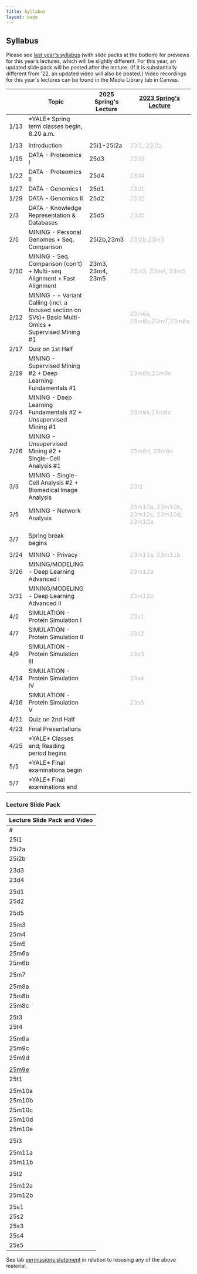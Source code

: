 ```yaml
---
title: Syllabus
layout: page
---
```



## Syllabus

Please see [last year's syllabus](http://cbb752b23.gersteinlab.org/syllabus) (with slide packs at the bottom) for previews for this year’s lectures, which will be slightly different. For this year, an updated slide pack will be posted after the lecture. (If it is substantially different from '22, an updated video will also be posted.) Video recordings for this year's lectures can be found in the Media Library tab in Canvas.

|      | Topic                                                                                                 | 2025 Spring's Lecture | [2023 Spring's Lecture](https://cbb752b23.gersteinlab.org/syllabus)      | Comment                                                                                                                 | Lecture Summary |
| ---- | ----------------------------------------------------------------------------------------------------- | --------------------- | ------------------------------------------------------------------------ | ----------------------------------------------------------------------------------------------------------------------- | --------------- |
| 1/13 | \*YALE\* Spring term classes begin, 8.20 a.m.                                                         |                       |                                                                          |                                                                                                                         |                 |
|      |                                                                                                       |                       |                                                                          |                                                                                                                         |                 |
| 1/13 | Introduction                                                                                          | 25i1-25i2a            | <span style="color:silver">23i1, 23i2a</span>                            |                                                                                                                         |                 |
| 1/15 | DATA - Proteomics I                                                                                   | 25d3                  | <span style="color:silver">23d3</span>                                   | [Suggested Reading](https://files.gersteinlab.org/public-docs/2025/01.23/Proteomics-suggested-reading&study-guide.docx) |  [25d3](http://files2.gersteinlab.org/public-docs/2025/02.11/25d3.pdf)               |
| 1/22 | DATA - Proteomics II                                                                                  | 25d4                  | <span style="color:silver">23d4</span>                                   | [Suggested Reading](https://files.gersteinlab.org/public-docs/2025/01.23/Proteomics-suggested-reading&study-guide.docx) |   [25d4](http://files2.gersteinlab.org/public-docs/2025/02.11/25d4.pdf)              |	
| 1/27 | DATA - Genomics I                                                                                     | 25d1                  | <span style="color:silver">23d1</span>                                   |                                                                                                                         |                 |
| 1/29 | DATA - Genomics II                                                                                    | 25d2                  | <span style="color:silver">23d2</span>                                   |                                                                                                                         |                 |
| 2/3  | DATA - Knowledge Representation & Databases                                                           | 25d5                  | <span style="color:silver">23d5</span>                                   |                                                                                                                         |                 |
| 2/5  | MINING - Personal Genomes + Seq. Comparison                                                           | 25i2b,23m3            | <span style="color:silver"> 23i2b,23m3</span>                            |                                                                                                                         |                 |
| 2/10 | MINING - Seq. Comparison (con't) + Multi-seq Alignment + Fast Alignment                               | 23m3, 23m4, 23m5            | <span style="color:silver">23m3, 23m4, 23m5 </span>                      |                                                                                                                         |                 |
| 2/12 | MINING - + Variant Calling (incl. a focused section on SVs)+ Basic Multi-Omics + Supervised Mining #1 |                       | <span style="color:silver">23m6a, 23m6b,23m7,23m8a</span>                |                                                                                                                         |                 |
| 2/17 | Quiz on 1st Half                                                                                      |                       |                                                                          |                                                                                                                         |                 |
| 2/19 | MINING - Supervised Mining #2 + Deep Learning Fundamentals #1                                         |                       | <span style="color:silver">23m8b,23m8c</span>                            |                                                                                                                         |                 |
| 2/24 | MINING - Deep Learning Fundamentals #2 + Unsupervised Mining #1                                       |                       | <span style="color:silver">23m9a,23m9c</span>                            |                                                                                                                         |                 |
| 2/26 | MINING - Unsupervised Mining #2 + Single-Cell Analysis #1                                             |                       | <span style="color:silver">23m9d, 23m9e</span>                           |                                                                                                                         |                 |
| 3/3  | MINING - Single-Cell Analysis #2 + Biomedical Image Analysis                                          |                       | <span style="color:silver">23t1</span>                                   |                                                                                                                         |                 |
| 3/5  | MINING - Network Analysis                                                                             |                       | <span style="color:silver">23m10a, 23m10b, 23m10c, 23m10d, 23m10e</span> |                                                                                                                         |                 |
|      |                                                                                                       |                       |                                                                          |                                                                                                                         |                 |
|      |                                                                                                       |                       |                                                                          |                                                                                                                         |                 |
| 3/7  | Spring break begins                                                                                   |                       |                                                                          |                                                                                                                         |                 |
|      |                                                                                                       |                       |                                                                          |                                                                                                                         |                 |
| 3/24 | MINING - Privacy                                                                                      |                       | <span style="color:silver">23m11a, 23m11b</span>                         |                                                                                                                         |                 |
| 3/26 | MINING/MODELING - Deep Learning Advanced I                                                            |                       | <span style="color:silver">23m12a</span>                                 |                                                                                                                         |                 |
| 3/31 | MINING/MODELING - Deep Learning Advanced II                                                           |                       | <span style="color:silver">23m12b</span>                                 |                                                                                                                         |                 |
| 4/2  | SIMULATION - Protein Simulation I                                                                     |                       | <span style="color:silver">23s1</span>                                   |                                                                                                                         |                 |
| 4/7  | SIMULATION - Protein Simulation II                                                                    |                       | <span style="color:silver">23s2</span>                                   |                                                                                                                         |                 |
| 4/9  | SIMULATION - Protein Simulation III                                                                   |                       | <span style="color:silver">23s3</span>                                   |                                                                                                                         |                 |
| 4/14 | SIMULATION - Protein Simulation IV                                                                    |                       | <span style="color:silver">23s4</span>                                   |                                                                                                                         |                 |
| 4/16 | SIMULATION - Protein Simulation V                                                                     |                       | <span style="color:silver">23s5</span>                                   |                                                                                                                         |                 |
| 4/21 | Quiz on 2nd Half                                                                                      |                       |                                                                          |                                                                                                                         |                 |
| 4/23 | Final Presentations                                                                                   |                       |                                                                          |                                                                                                                         |                 |
| 4/25 | \*YALE\* Classes end; Reading period begins                                                           |                       |                                                                          |                                                                                                                         |                 |
| 5/1  | \*YALE\* Final examinations begin                                                                     |                       |                                                                          |                                                                                                                         |                 |
| 5/7  | \*YALE\* Final examinations end                                                                       |                       |                                                                          |                                                                                                                         |


### Lecture Slide Pack

| Lecture Slide Pack and Video |
| ---------------------------- |
| #                            | Topic | PDF | PPT | Youtube<br>('21 unless indicated otherwise) | MPEG (2021) |
| 25i1                         | Introduction to Biomedical Data Science | [x](https://files.gersteinlab.org/public-docs/2025/02.10/cbb752b25-25i1-25i2a--intro-course-n-personal-genomes.pdf) | [x](https://files.gersteinlab.org/public-docs/2025/01.23/cbb752b25-25i1-25i2a--intro-course-n-personal-genomes.pptx) | [](https://youtu.be/0B9BYt5bV84)[I1](https://youtu.be/0B9BYt5bV84) | [](http://files.gersteinlab.org/media/videos/BioDataSciMiningModeling-Lecture_default.cbb752b21-1feb21.01-intro-lect.onweb.wo2faces.mp4)[I1](http://files.gersteinlab.org/media/videos/BioDataSciMiningModeling-Lecture_default.cbb752b21-1feb21.01-intro-lect.onweb.wo2faces.mp4) |
| 25i2a                        | Introduction to Personal Genomes |  |  | [](https://youtu.be/K_Q-17uWlxo)[I2a](https://youtu.be/K_Q-17uWlxo) |  |
| 25i2b                        | An Individual's Perspective on Personal Genomes | [x](https://files.gersteinlab.org/public-docs/2025/02.10/Zimmer_25i2b.pdf) | [x](https://files.gersteinlab.org/public-docs/2025/02.10/Zimmer_25i2b.pptx) | [](https://youtu.be/0qDgfrPY180)[I2b](https://youtu.be/0qDgfrPY180) | [](http://files.gersteinlab.org/media/videos/BioDataSciMiningModeling_Lecture_default_cbb752b21_24feb21_Carl_Zimmer_Personal_Genome.mp4)[i2b](http://files.gersteinlab.org/media/videos/BioDataSciMiningModeling_Lecture_default_cbb752b21_24feb21_Carl_Zimmer_Personal_Genome.mp4) |
|                              |  |  |  |  |  |
| 23d3                         | DATA - Proteomics I - Proteins | [x](https://files.gersteinlab.org/public-docs/2025/01.23/CBB752-25d3-Proteins.pdf) |  | [D3](https://youtu.be/sH_FU9GlwU8) |  |
| 23d4                         | DATA - Proteomics II - Structure | [x](https://files.gersteinlab.org/public-docs/2025/01.23/CBB752-25d4-Structure.pdf) |  | [D4](https://youtu.be/S9uSLQ0qf08) |  |
|                              |  |  |  |  |  |
| 25d1                         | DATA - Genomics I | [x](https://files.gersteinlab.org/public-docs/2025/01.29/250127_Genomics_I.pdf) |  | [](https://www.youtube.com/watch?v=1Ns--G_v4pY&t=3359s)[D1](https://www.youtube.com/watch?v=1Ns--G_v4pY&t=3359s) | [](http://files.gersteinlab.org/media/videos/BioDataSciMiningModeling_0203.mp4)[D1](http://files.gersteinlab.org/media/videos/BioDataSciMiningModeling_0203.mp4) |
| 25d2                         | DATA - Genomics II | [x](https://files.gersteinlab.org/public-docs/2025/01.29/250129_Genomics_II.key.pdf) |  | [](https://www.youtube.com/watch?v=XYxxfF1O0Y4)[D2](https://www.youtube.com/watch?v=XYxxfF1O0Y4) | [](http://files.gersteinlab.org/media/videos/BioDataSciMiningModeling_0208.mp4)[D2](http://files.gersteinlab.org/media/videos/BioDataSciMiningModeling_0208.mp4) |
|                              |  |  |  |  |  |
| 25d5                         | Knowledge Representation & Databases | [x](https://files.gersteinlab.org/public-docs/2025/02.04/cbb752-25d5-ClinicalDB_Cheung_v5.pdf) |  | [](https://youtu.be/zhiUTJNGhvw)[D5](https://youtu.be/zhiUTJNGhvw) | [](http://files.gersteinlab.org/media/videos/BioDataSciMiningModeling_0217.mp4)[D5](http://files.gersteinlab.org/media/videos/BioDataSciMiningModeling_0217.mp4) |
|                              |  |  |  |  |  |
| 25m3                         | Sequence Comparison | [x](https://files.gersteinlab.org/public-docs/2025/02.11/cbb752-25m3-seqcmp.pdf) | [x](https://files.gersteinlab.org/public-docs/2025/02.11/cbb752-25m3-seqcmp.pptx) | [](https://youtu.be/vIhskcQH2m0)[M3](https://youtu.be/vIhskcQH2m0) | [M3](http://files.gersteinlab.org/media/videos/BioDataSciMiningModeling-Lecture_default.cbb752b21-1mar21.03-seqcmp.reencode.onweb.mp4) |
| 25m4                         | Multiple Sequence Comparison | [x](https://files.gersteinlab.org/public-docs/2025/02.11/cbb752-25m4-multiseq.pdf) | [x](https://files.gersteinlab.org/public-docs/2025/02.11/cbb752-25m4-multiseq.pptx) | [](https://youtu.be/1n8wIPTOYPY)[M4](https://youtu.be/1n8wIPTOYPY) | [M4](http://files.gersteinlab.org/media/videos/BioDataSciMiningModeling-Lecture_default.cbb752b21-1mar21.04-multiseq.reencode.onweb.mp4) |
| 25m5                         | Fast Alignment | [x](https://files.gersteinlab.org/public-docs/2025/02.11/cbb752-25m5-fastalign.pdf) | [x](https://files.gersteinlab.org/public-docs/2025/02.11/cbb752-25m5-fastalign.pptx) | [](https://youtu.be/G7JQUGnpx_Q)[M5](https://youtu.be/G7JQUGnpx_Q) | [M5](http://files.gersteinlab.org/media/videos/BioDataSciMiningModeling-Lecture_default.cbb752b21-3mar21.05-fast-alignment.onweb.mp4) |
| 25m6a                        | Variant Identification |  |  | [](https://youtu.be/r_Wj3mQS5Rg)[M6a](https://youtu.be/r_Wj3mQS5Rg) | [M6a](http://files.gersteinlab.org/media/videos/BioDataSciMiningModeling-Lecture_default.cbb752b21-3mar21.06-SNVs-SVs.onweb.mp4) |
| 25m6b                        | 1000 Genome + PCAWG summary |  |  | [](https://youtu.be/W_9PMdrVcoU)[M6b](https://youtu.be/W_9PMdrVcoU) | [M6b](http://files.gersteinlab.org/media/videos/BioDataSciMiningModeling-Lecture_default.cbb752b21-8mar21.6b-1000G-PCAWG.onweb.mp4) |
|                              |  |  |  |  |  |
| 25m7                         | Basic Pipeline Processing for Genomics & Multi-omics |  |  | [](https://youtu.be/6518t-LZPIU)[M7](https://youtu.be/6518t-LZPIU) | [M7](http://files.gersteinlab.org/media/videos/BioDataSciMiningModeling-Lecture_default.cbb752b21-8mar21.07-multi-omics.onweb.mp4) |
|                              |  |  |  |  |  |
| 25m8a                        | Supervised Data Mining - Decision Trees |  |  | [](https://youtu.be/NHXsSPkhcUI)[M8a](https://youtu.be/NHXsSPkhcUI) | [M8a](http://files.gersteinlab.org/media/videos/BioDataSciMiningModeling-Lecture_default.cbb752b21-8mar21.08a-datamining-supervised-decisiontrees.onweb.mp4) |
| 25m8b                        | Supervised Data Mining - ROC & Cross-validation |  |  | [](https://youtu.be/q6n346cRNMY)[M8b](https://youtu.be/q6n346cRNMY) | [M8b](http://files.gersteinlab.org/media/videos/BioDataSciMiningModeling-Lecture_default.cbb752b21-15mar21.8b.Supervised-mining-ROC-n-crossvalidation.onweb.mp4) |
| 25m8c                        | Supervised Data Mining - SVMs |  |  | [](https://youtu.be/ag71egQPz9w)[M8c](https://youtu.be/ag71egQPz9w) | [M8c](http://files.gersteinlab.org/media/videos/BioDataSciMiningModeling-Lecture_default.cbb752b21-15mar21.8c-Supervised-mining-SVMs.onweb.mp4) |
|                              |  |  |  |  |  |
| 25t3                         | Deep Learning Fundamentals I |  |  |  |  |
| 25t4                         | Deep Learning Fundamentals II |  |  |  |  |
|                              |  |  |  |  |  |
| 25m9a                        | Unsupervised Data Mining - Clustering |  |  | [](https://youtu.be/9hDw_aLzSPw)[M9a](https://youtu.be/9hDw_aLzSPw) | [M9a](http://files.gersteinlab.org/media/videos/BioDataSciMiningModeling-Lecture_default.cbb752b21-15mar21.9a.Unsupervised-mining-clustering.onweb.mp4) |
| 25m9c                        | Unsupervised Data Mining - SVD |  |  | [](https://youtu.be/UdtzKBp8VH0)[M9c](https://youtu.be/UdtzKBp8VH0) | [M9c](http://files.gersteinlab.org/media/videos/BioDataSciMiningModeling-Lecture_default.cbb752b21-17mar21.09c-SVD.onweb.mp4) |
| 25m9d                        | Unsupervised Data Mining - SVD extensions |  |  | [](https://youtu.be/dX_LVKsCee0)[M9d](https://youtu.be/dX_LVKsCee0) | [M9d](http://files.gersteinlab.org/media/videos/BioDataSciMiningModeling-Lecture_default.cbb752b21-17mar21.09d-datamining-unsupervised--rca-cca.onweb.mp4) |
|                              |  |  |  |  |  |
| [25m9e](http://files2.gersteinlab.org/public-docs/2023/02.22/23m9e--cbb752-MG-spr23-singlecell.mp4)                        | Single Cell Analysis |  |  |  | [](http://files2.gersteinlab.org/public-docs/2023/02.22/23m9e--cbb752-MG-spr23-singlecell.mp4)[23m9e](http://files2.gersteinlab.org/public-docs/2023/02.22/23m9e--cbb752-MG-spr23-singlecell.mp4) |
| 25t1                         | Single Cell part 2 (mabye should renumber this!!) |  |  |  | [](http://files.gersteinlab.org/public-docs/2023/04.27/DB_lecture.mp4)[23t1](http://files.gersteinlab.org/public-docs/2023/04.27/DB_lecture.mp4) |
|                              |  |  |  |  |  |
| 25m10a                       | Networks - Intro |  |  | [](https://youtu.be/KIEjigOPoq0)[M10a](https://youtu.be/KIEjigOPoq0) | [M10a](http://files.gersteinlab.org/media/videos/BioDataSciMiningModeling-Lecture_default.cbb752b21-17mar21.10a-network-topology-analysis.onweb.mp4) |
| 25m10b                       | Networks - Network Quantities |  |  | [](https://youtu.be/tmgECW9Pjoo)[M10b](https://youtu.be/tmgECW9Pjoo) | [M10b](http://files.gersteinlab.org/media/videos/BioDataSciMiningModeling-Lecture_default.cbb752b21-17mar21.10b-network-topology-analysis.onweb.mp4) |
| 25m10c                       | Networks - Network Generation Models |  |  | [](https://youtu.be/FalSiWgVF3A)[M10c](https://youtu.be/FalSiWgVF3A) | [M10c](http://files.gersteinlab.org/media/videos/BioDataSciMiningModeling-Lecture_default.cbb752b21-29mar21.10c-network-topology-analysis.onweb.mp4) |
| 25m10d                       | Networks - Network Toplogy Analysis |  |  | [](https://youtu.be/zZb_uZY69ac)[M10d](https://youtu.be/zZb_uZY69ac) | [](http://files.gersteinlab.org/media/videos/BioDataSciMiningModeling-Lecture_default.cbb752b21-29mar21.10d-network-topology-analysis.onweb.mp4)[M10d](http://files.gersteinlab.org/media/videos/BioDataSciMiningModeling-Lecture_default.cbb752b21-29mar21.10d-network-topology-analysis.onweb.mp4) |
| 25m10e                       | Networks - Network Prediction |  |  |  | [](http://files2.gersteinlab.org/public-docs/2023/04.13/network/23m10e--cbb752-MG-spr23-network-prediction.mp4)[23m10e](http://files2.gersteinlab.org/public-docs/2023/04.13/network/23m10e--cbb752-MG-spr23-network-prediction.mp4) |
|                              |  |  |  |  |  |
| 25i3                         | Transition - Mining to Modeling |  |  |  | [23i3](http://files2.gersteinlab.org/public-docs/2023/04.13/network/23i3--cbb752-MG-spr23-trans-mine2model.mp4) |
|                              |  |  |  |  |  |
| 25m11a                       | Privacy in Biomedical Data Science (esp. Genomic Privacy) |  |  |  |  |
| 25m11b                       | Privacy in Biomedical Data Science (esp. Genomic Privacy) |  |  |  |  |
|                              |  |  |  |  |  |
| 25t2                         | Image Analysis |  |  |  | [](http://files2.gersteinlab.org/public-docs/2022/03.14/22m11--cbb752-MG-spr22-biosensors.mp4)[22m11](http://files2.gersteinlab.org/public-docs/2022/03.14/22m11--cbb752-MG-spr22-biosensors.mp4) |
|                              |  |  |  |  |  |
| 25m12a                       | Deep Learning III |  |  | [M12a](https://youtu.be/Y6hbdHspbr0) | [M12a](http://files.gersteinlab.org/media/videos/331.mp4) |
| 25m12b                       | Deep Learning IV |  |  | [M12b](https://youtu.be/ctTXeAnYUSg) | [M12b](http://files.gersteinlab.org/media/videos/BioDataSciMiningModeling_0405.mp4) |
|                              |  |  |  |  |  |
| 25s1                         | Protein Folding |  |  | [](https://youtu.be/kOjIV1C6LmI)[S1](https://youtu.be/kOjIV1C6LmI) | [](http://files.gersteinlab.org/media/videos/BioDataSciMiningModeling_0419.mp4)[S1](http://files.gersteinlab.org/media/videos/BioDataSciMiningModeling_0419.mp4) |
| 25s2                         | Core Repacking |  |  | [](https://www.youtube.com/watch?v=5as493cQ2t4)[S2](https://www.youtube.com/watch?v=5as493cQ2t4) | [](http://files.gersteinlab.org/media/videos/BioDataSciMiningModeling_0419.mp4)[S2](http://files.gersteinlab.org/media/videos/BioDataSciMiningModeling_0419.mp4) |
| 25s3                         | NMR Structures |  |  | [](https://youtu.be/jYF1jCH94ds)[S3](https://youtu.be/jYF1jCH94ds) | [](http://files.gersteinlab.org/media/videos/BioDataSciMiningModeling_0422.mp4)[S3](http://files.gersteinlab.org/media/videos/BioDataSciMiningModeling_0422.mp4) |
| 25s4                         | Intrinsically Disordered Proteins |  |  | [](https://youtu.be/Ar-Nu7lNX0A)[S4](https://youtu.be/Ar-Nu7lNX0A) | [](http://files.gersteinlab.org/media/videos/BioDataSciMiningModeling_0426.mp4)[S4](http://files.gersteinlab.org/media/videos/BioDataSciMiningModeling_0426.mp4) |
| 25s5                         | Simulation |  |  |  |


See lab [permissions statement](https://sites.gersteinlab.org/permissions/) in relation to resusing any of the above material.
